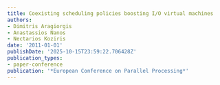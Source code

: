```yaml
---
title: Coexisting scheduling policies boosting I/O virtual machines
authors:
- Dimitris Aragiorgis
- Anastassios Nanos
- Nectarios Koziris
date: '2011-01-01'
publishDate: '2025-10-15T23:59:22.706428Z'
publication_types:
- paper-conference
publication: '*European Conference on Parallel Processing*'
---
```

